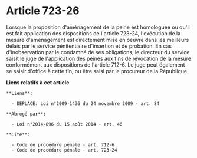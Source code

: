 # Article 723-26

Lorsque la proposition d'aménagement de la peine est homologuée ou qu'il est fait application des dispositions de l'article
723-24, l'exécution de la mesure d'aménagement est directement mise en oeuvre dans les meilleurs délais par le service
pénitentiaire d'insertion et de probation. En cas d'inobservation par le condamné de ses obligations, le directeur du service
saisit le juge de l'application des peines aux fins de révocation de la mesure conformément aux dispositions de l'article
712-6. Le juge peut également se saisir d'office à cette fin, ou être saisi par le procureur de la République.

**Liens relatifs à cet article**

	**Liens**:

	  - DEPLACE: Loi n°2009-1436 du 24 novembre 2009 - art. 84

	**Abrogé par**:

	  - Loi n°2014-896 du 15 août 2014 - art. 46

	**Cite**:

	  - Code de procédure pénale - art. 712-6
	  - Code de procédure pénale - art. 723-24
